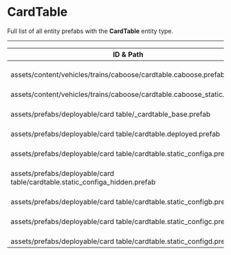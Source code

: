 # CardTable
Full list of all <Badge type="warning" text="9"/> entity prefabs with the **CardTable** entity type.

---
| ID & Path |
| --- |
| <Badge type="tip" text="1209592591"/> <br> assets/content/vehicles/trains/caboose/cardtable.caboose.prefab |
| <Badge type="tip" text="858712032"/> <br> assets/content/vehicles/trains/caboose/cardtable.caboose_static.prefab |
| <Badge type="tip" text="1708930778"/> <br> assets/prefabs/deployable/card table/_cardtable_base.prefab |
| <Badge type="tip" text="1845856065"/> <br> assets/prefabs/deployable/card table/cardtable.deployed.prefab |
| <Badge type="tip" text="4262635170"/> <br> assets/prefabs/deployable/card table/cardtable.static_configa.prefab |
| <Badge type="tip" text="2597581320"/> <br> assets/prefabs/deployable/card table/cardtable.static_configa_hidden.prefab |
| <Badge type="tip" text="2447998865"/> <br> assets/prefabs/deployable/card table/cardtable.static_configb.prefab |
| <Badge type="tip" text="1390750221"/> <br> assets/prefabs/deployable/card table/cardtable.static_configc.prefab |
| <Badge type="tip" text="690460714"/> <br> assets/prefabs/deployable/card table/cardtable.static_configd.prefab |
